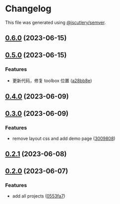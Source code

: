 # Changelog

This file was generated using [@jscutlery/semver](https://github.com/jscutlery/semver).

## [0.6.0](https://github.com/worldprinter/lowcode/compare/v0.5.0...v0.6.0) (2023-06-15)

## [0.5.0](https://github.com/worldprinter/lowcode/compare/v0.4.0...v0.5.0) (2023-06-15)


### Features

* 更新代码，修复 toolbox 位置 ([a28bb8e](https://github.com/worldprinter/lowcode/commit/a28bb8e0af9b6cb68afd2f0ba9f53c504a3716f0))

## [0.4.0](https://github.com/worldprinter/lowcode/compare/v0.3.0...v0.4.0) (2023-06-09)

## [0.3.0](https://github.com/worldprinter/lowcode/compare/v0.2.1...v0.3.0) (2023-06-09)

### Features

-   remove layout css and add demo
    page ([3009808](https://github.com/worldprinter/lowcode/commit/300980840332105cf953ec04bbbf69bc485aa323))

## [0.2.1](https://github.com/worldprinter/lowcode/compare/v0.2.0...v0.2.1) (2023-06-08)

## [0.2.0](https://github.com/worldprinter/lowcode/compare/v0.1.0...v0.2.0) (2023-06-07)

### Features

-   add all projects ([0553fa7](https://github.com/worldprinter/lowcode/commit/0553fa7926f4c9058df2a36cfb656d11de3bb5da))
